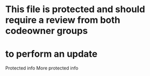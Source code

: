 # This file is protected and should require a review from both codeowner groups
# to perform an update

Protected info
More protected info